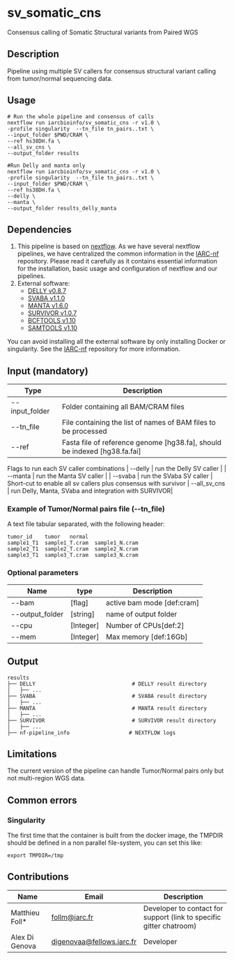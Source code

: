 # sv_somatic_cns
Consensus calling of Somatic Structural variants from Paired WGS

## Description
Pipeline using multiple SV callers for consensus structural variant calling from tumor/normal sequencing data. 

## Usage
  ```
  # Run the whole pipeline and consensus of calls
  nextflow run iarcbioinfo/sv_somatic_cns -r v1.0 \
  -profile singularity  --tn_file tn_pairs..txt \
  --input_folder $PWD/CRAM \
  --ref hs38DH.fa \
  --all_sv_cns \
  --output_folder results

  #Run Delly and manta only
  nextflow run iarcbioinfo/sv_somatic_cns -r v1.0 \
  -profile singularity  --tn_file tn_pairs..txt \
  --input_folder $PWD/CRAM \
  --ref hs38DH.fa \
  --delly \
  --manta \
  --output_folder results_delly_manta
  ```

## Dependencies

1. This pipeline is based on [nextflow](https://www.nextflow.io). As we have several nextflow pipelines, we have centralized the common information in the [IARC-nf](https://github.com/IARCbioinfo/IARC-nf) repository. Please read it carefully as it contains essential information for the installation, basic usage and configuration of nextflow and our pipelines.
2. External software:
	- [DELLY v0.8.7](https://github.com/dellytools/delly)
	- [SVABA v1.1.0](https://github.com/walaj/svaba)
	- [MANTA v1.6.0](https://github.com/Illumina/manta)
	- [SURVIVOR v1.0.7](https://github.com/fritzsedlazeck/SURVIVOR)
	- [BCFTOOLS v1.10](https://github.com/samtools/bcftools)
	- [SAMTOOLS v1.10](https://github.com/samtools/samtools)

You can avoid installing all the external software by only installing Docker or singularity.
See the [IARC-nf](https://github.com/IARCbioinfo/IARC-nf) repository for more information.


## Input (mandatory)

  | Type      | Description   |
  |-----------|---------------|
  | --input_folder    | Folder containing all BAM/CRAM files |  
  | --tn_file    | File containing the list of names of BAM files to be processed |
  |--ref         |  Fasta file of reference genome [hg38.fa], should be indexed [hg38.fa.fai]|
  Flags to run each SV caller combinations
  | --delly  | run the Delly SV caller |
  | --manta  | run the Manta SV caller |
  | --svaba  | run the SVaba SV caller |
  Short-cut to enable all sv callers plus consensus with survivor
  | --all_sv_cns | run Delly, Manta, SVaba and integration with SURVIVOR|


### Example of Tumor/Normal pairs file (--tn_file)
A text file tabular separated, with the following header:

```
tumor_id	tumor	normal
sample1_T1	sample1_T.cram	sample1_N.cram
sample2_T1	sample2_T.cram	sample2_N.cram
sample3_T1	sample3_T.cram	sample3_N.cram
```

### Optional parameters

| Name      | type | Description     |
|-----------|---------------|-----------------|
|      --bam     |       [flag] |active bam mode [def:cram]|
|     --output_folder |  [string] |name of output folder |
|      --cpu          |[Integer] | Number of CPUs[def:2] |
|      --mem |        [Integer] | Max memory [def:16Gb] |  

## Output
```
results
├── DELLY                               # DELLY result directory
│   ├── ...
├── SVABA                               # SVABA result directory
│   ├── ...
├── MANTA                               # MANTA result directory
│   ├── ...
├── SURVIVOR                            # SURVIVOR result directory
│   ├── ...
├── nf-pipeline_info                   # NEXTFLOW logs
```



## Limitations

The current version of the pipeline can handle Tumor/Normal pairs only but not multi-region WGS data.

## Common errors

### Singularity
The first time that the container is built from the docker image, the TMPDIR  should be defined in a non parallel file-system, you can set this like:

```
export TMPDIR=/tmp
```

## Contributions

  | Name      | Email | Description     |
  |-----------|---------------|-----------------|
  | Matthieu Foll*    |            follm@iarc.fr | Developer to contact for support (link to specific gitter chatroom) |
  | Alex Di Genova | digenovaa@fellows.iarc.fr| Developer |
